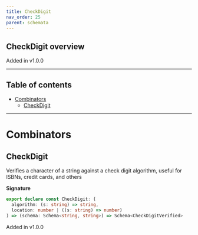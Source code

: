 ```yaml
---
title: CheckDigit
nav_order: 25
parent: schemata
---
```


## CheckDigit overview

Added in v1.0.0

---

<h2 class="text-delta">Table of contents</h2>

- [Combinators](#combinators)
  - [CheckDigit](#checkdigit)

---

# Combinators

## CheckDigit

Verifies a character of a string against a check digit algorithm, useful for ISBNs,
credit cards, and others

**Signature**

```ts
export declare const CheckDigit: (
  algorithm: (s: string) => string,
  location: number | ((s: string) => number)
) => (schema: Schema<string, string>) => Schema<CheckDigitVerified>
```

Added in v1.0.0
